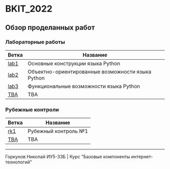# BKIT_2022
## Обзор проделанных работ
### Лабораторные работы
| Ветка                                                                    | Название                                          |
|--------------------------------------------------------------------------|---------------------------------------------------|
| [lab1](https://github.com/NikolayB800H/BKIT_2022/tree/lab1-in-progress)  | Основные конструкции языка Python                 |
| [lab2](https://github.com/NikolayB800H/BKIT_2022/tree/lab2)              | Объектно-ориентированные возможности языка Python |
| [lab3](https://github.com/NikolayB800H/BKIT_2022/tree/lab3)              | Функциональные возможности языка Python           |
| [TBA](https://www.youtube.com/watch?v=dQw4w9WgXcQ&ab_channel=RickAstley) | TBA                                               |
### Рубежные контроли
| Ветка                                                                    | Название                                          |
|--------------------------------------------------------------------------|---------------------------------------------------|
| [rk1](https://github.com/NikolayB800H/BKIT_2022/tree/rk1)                | Рубежный контроль №1                              |
| [TBA](https://www.youtube.com/watch?v=dQw4w9WgXcQ&ab_channel=RickAstley) | TBA                                               |
---
Горкунов Николай ИУ5-33Б | Курс "Базовые компоненты интернет-технологий"
